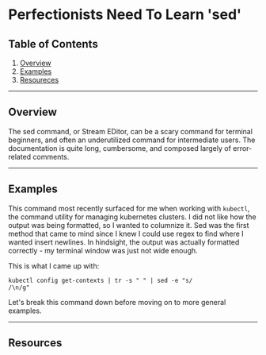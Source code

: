 # Perfectionists Need To Learn 'sed'

## Table of Contents

1. [Overview](#overview)
2. [Examples](#examples)
3. [Resoureces](#resoureces)

---

## Overview

The sed command, or Stream EDitor, can be a scary command for terminal beginners, and often an underutilized command for intermediate users. The documentation is quite long, cumbersome, and composed largely of error-related comments.

---

## Examples

This command most recently surfaced for me when working with <code>kubectl</code>, the command utility for managing kubernetes clusters. I did not like how the output was being formatted, so I wanted to columnize it. Sed was the first method that came to mind since I knew I could use regex to find where I wanted insert newlines. In hindsight, the output was actually formatted correctly - my terminal window was just not wide enough.

This is what I came up with:

<code>kubectl config get-contexts | tr -s " " | sed -e "s/ /\n/g"</code>

Let's break this command down before moving on to more general examples.

---

## Resources